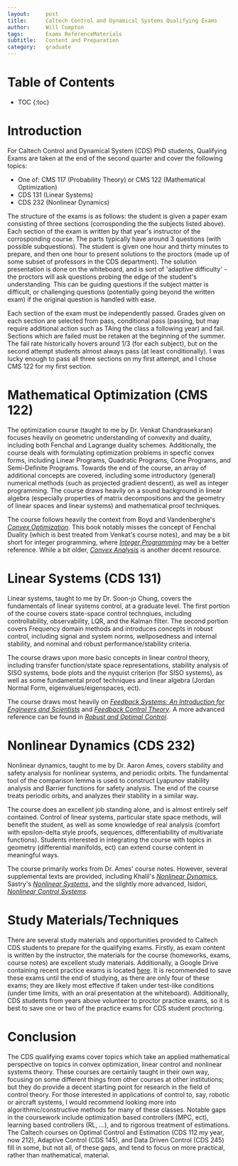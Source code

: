 ```yaml
---
layout:     post
title:      Caltech Control and Dynamical Systems Qualifying Exams
author:     Will Compton
tags: 		Exams ReferenceMaterials
subtitle:  	Content and Preparation
category:   graduate
---
```

<!-- Start Writing Below in Markdown -->
# Table of Contents

* TOC
{:toc}

# Introduction

For Caltech Control and Dynamical System (CDS) PhD students, Qualifying Exams are taken at the end of the second quarter and cover the following topics:

- One of: CMS 117 (Probability Theory) or CMS 122 (Mathematical Optimization)
- CDS 131 (Linear Systems)
- CDS 232 (Nonlinear Dynamics)

The structure of the exams is as follows: the student is given a paper exam consisting of three sections (corrosponding the the subjects listed above). Each section of the exam is written by that year's instructor of the corrosponding course. The parts typically have around 3 questions (with possible subquestions). The student is given one hour and thirty minutes to prepare, and then one hour to present solutions to the proctors (made up of some subset of professors in the CDS department). The solution presentation is done on the whiteboard, and is sort of 'adaptive difficulty' - the proctors will ask questions probing the edge of the student's understanding. This can be guiding questions if the subject matter is difficult, or challenging questions (potentially going beyond the written exam) if the original question is handled with ease.

Each section of the exam must be independently passed. Grades given on each section are selected from pass, conditional pass (passing, but may require additional action such as TAing the class a following year) and fail. Sections which are failed must be retaken at the beginning of the summer. The fail rate historically hovers around 1/3 (for each subject), but on the second attempt students almost always pass (at least conditionally). I was lucky enough to pass all three sections on my first attempt, and I chose CMS 122 for my first section.

# Mathematical Optimization (CMS 122)

The optimization course (taught to me by Dr. Venkat Chandrasekaran) focuses heavily on geometric understanding of convexity and duality, including both Fenchal and Lagrange duality schemes. Additionally, the course deals with formulating optimization problems in specfic convex forms, including Linear Programs, Quadratic Programs, Cone Programs, and Semi-Definite Programs. Towards the end of the course, an array of additional concepts are covered, including some introductory (general) numerical methods (such as projected gradient descent), as well as integer programming. The course draws heavily on a sound background in linear algebra (especially properties of matrix decompositions and the geometry of linear spaces and linear systems) and mathematical proof techniques. 

The course follows heavily the context from Boyd and Vandenberghe's [*Convex Optimization*](https://web.stanford.edu/~boyd/cvxbook/). This book notably misses the concept of Fenchal Duality (which is best treated from Venkat's course notes), and may be a bit short for integer programming, where [*Integer Programming*](https://link.springer.com/book/10.1007/978-3-319-11008-0) may be a better reference. While a bit older, [*Convex Analysis*](https://www.google.com/url?sa=t&source=web&rct=j&opi=89978449&url=https://convexoptimization.com/TOOLS/AnalyRock.pdf&ved=2ahUKEwitzLbSxdqIAxViLTQIHWBbFB4QFnoECBMQAQ&usg=AOvVaw0XiiFSd-wgoSbJvOPviK6D) is another decent resource. 

# Linear Systems (CDS 131)

Linear systems, taught to me by Dr. Soon-jo Chung, covers the fundamentals of linear systems control, at a graduate level. The first portion of the course covers state-space control technqiues, including controllability, observability, LQR, and the Kalman filter. The second portion covers Frequency domain methods and introduces concepts in robust control, including signal and system norms, wellposedness and internal stability, and nominal and robust performance/stability criteria. 

The course draws upon more basic concepts in linear control theory, including transfer function/state space representations, stability analysis of SISO systems, bode plots and the nyquist criterion (for SISO systems), as well as some fundamental proof techniques and linear algebra (Jordan Normal Form, eigenvalues/eigenspaces, ect). 

The course draws most heavily on [*Feedback Systems: An Introduction for Engineers and Scientists*](https://www.cds.caltech.edu/~murray/books/AM05/pdf/am08-complete_28Sep12.pdf) and [*Feedback Control Theory*](https://www.control.utoronto.ca/people/profs/francis/dft.pdf). A more advanced reference can be found in [*Robust and Optimal Control*](https://books.google.com/books/about/Robust_and_Optimal_Control.html?id=RPSOQgAACAAJ). 

# Nonlinear Dynamics (CDS 232)

Nonlinear dynamics, taught to me by Dr. Aaron Ames, covers stability and safety analysis for nonlinear systems, and periodic orbits. The fundamental tool of the comparison lemma is used to construct Lyapunov stability analysis and Barrier functions for safety analysis. The end of the course treats periodic orbits, and analyzes their stability in a similar way. 

The course does an excellent job standing alone, and is almost entirely self contained. Control of linear systems, particular state space methods, will benefit the student, as well as some knowledge of real analysis (comfort with epsilon-delta style proofs, sequences, differentiability of multivariate functions). Students interested in integrating the course with topics in geometry (differential manifolds, ect) can extend course content in meaningful ways. 

The course primarily works from Dr. Ames' course notes. However, several supplemental texts are provided, including Khalil's [*Nonlinear Dynamics*](https://www.amazon.com/Nonlinear-Systems-3rd-Hassan-Khalil/dp/0130673897), Sastry's [*Nonlinear Systems*](https://link.springer.com/book/10.1007/978-1-4757-3108-8), and the slightly more advanced, Isidori, [*Nonlinear Control Systems*](https://link.springer.com/book/10.1007/978-1-84628-615-5).

# Study Materials/Techniques

There are several study materials and opportunities provided to Caltech CDS students to prepare for the qualifying exams. Firstly, as exam content is written by the instructor, the materials for the course (homeworks, exams, course notes) are excellent study materials. Additionally, a Google Drive containing recent practice exams is located [here](https://drive.google.com/drive/folders/1YpIiN-Blaow6PZ7Nu8ZrmE2rjH_iapkP?usp=drive_link). It is recommended to save these exams until the end of studying, as there are only four of these exams; they are likely most effective if taken under test-like conditions (under time limits, with an oral presentation at the whiteboard). Additionally, CDS students from years above volunteer to proctor practice exams, so it is best to save one or two of the practice exams for CDS student proctoring. 

# Conclusion
The CDS qualifying exams cover topics which take an applied mathematical perspective on topics in convex optimization, linear control and nonlinear systems theory. These courses are certainly taught in their own way, focusing on some different things from other courses at other institutions; but they do provide a decent starting point for research in the field of control theory. For those interested in applications of control to, say, robotic or aircraft systems, I would recommend looking more into algorithmic/constructive methods for many of these classes. Notable gaps in the coursework include optimization based controllers (MPC, ect), learning based controllers (RL, ...), and to rigorous treatment of estimations. The Caltech courses on Optimal Control and Estimation (CDS 112 my year, now 212), Adaptive Control (CDS 145), and Data Driven Control (CDS 245) fill in some, but not all, of these gaps, and tend to focus on more practical, rather than mathematical, material. 